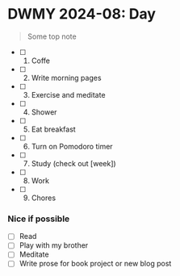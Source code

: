 # DWMY 2024-08: Day

> Some top note

- [ ] 1. Coffe
- [ ] 2. Write morning pages
- [ ] 3. Exercise and meditate
- [ ] 4. Shower
- [ ] 5. Eat breakfast
- [ ] 6. Turn on Pomodoro timer
- [ ] 7. Study (check out [week])
- [ ] 8. Work
- [ ] 9. Chores

### Nice if possible

- [ ] Read
- [ ] Play with my brother
- [ ] Meditate
- [ ] Write prose for book project or new blog post
